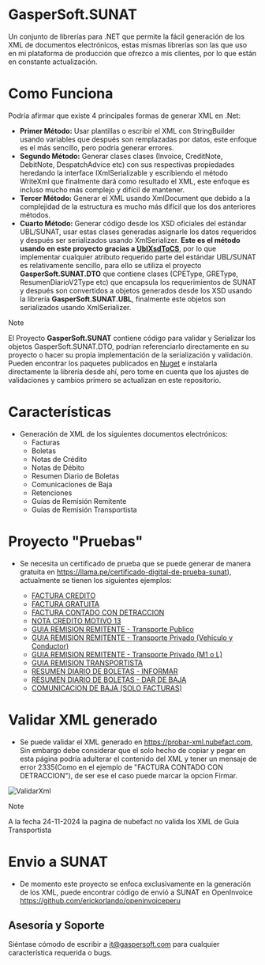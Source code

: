 # GasperSoft.SUNAT

Un conjunto de librerías para .NET que permite la fácil generación de los XML de documentos electrónicos, estas mismas librerías son las que uso en mi plataforma de producción que ofrezco a mis clientes, por lo que están en constante actualización.

# Como Funciona
Podría afirmar que existe 4 principales formas de generar XML en .Net: 
-	**Primer Método:** Usar plantillas o escribir el XML con StringBuilder usando variables que después son remplazadas por datos, este enfoque es el más sencillo, pero podría generar errores.
-	**Segundo Método:** Generar clases clases (Invoice, CreditNote, DebitNote, DespatchAdvice etc) con sus respectivas propiedades heredando la interface IXmlSerializable y escribiendo el método WriteXml que finalmente dará como resultado el XML, este enfoque es incluso mucho más complejo y difícil de mantener.
-	**Tercer Método:** Generar el XML usando XmlDocument que debido a la complejidad de la estructura es mucho más difícil que los dos anteriores métodos. 
-	**Cuarto Método:** Generar código desde los XSD oficiales del estándar UBL/SUNAT, usar estas clases generadas asignarle los datos requeridos y después ser serializados usando XmlSerializer. **Este es el método usando en este proyecto gracias a [UblXsdToCS]( https://github.com/LarrySoza/UblXsdToCS)**, por lo que implementar cualquier atributo requerido parte del estándar UBL/SUNAT es relativamente sencillo, para ello se utiliza el proyecto **GasperSoft.SUNAT.DTO** que contiene clases (CPEType, GREType, ResumenDiarioV2Type etc) que encapsula los requerimientos de SUNAT y después son convertidos a objetos generados desde los XSD usando la librería **GasperSoft.SUNAT.UBL**, finalmente este objetos son serializados usando XmlSerializer.

>[!NOTE] 
>El Proyecto **GasperSoft.SUNAT** contiene código para validar y Serializar los objetos GasperSoft.SUNAT.DTO, podrían referenciarlo directamente en su proyecto o hacer su propia implementación de la serialización y validación.
>Pueden encontrar los paquetes publicados en [Nuget]( https://www.nuget.org/packages/GasperSoft.SUNAT.UBL) e instalarla directamente la librería desde ahí, pero tome en cuenta que los ajustes de validaciones y cambios primero se actualizan en este repositorio.

# Características #
- Generación de XML de los siguientes documentos electrónicos:
  - Facturas
  - Boletas
  - Notas de Crédito
  - Notas de Débito
  - Resumen Diario de Boletas
  - Comunicaciones de Baja
  - Retenciones
  - Guías de Remisión Remitente
  - Guías de Remisión Transportista

# Proyecto "Pruebas"
- Se necesita un certificado de prueba que se puede generar de manera gratuita en https://llama.pe/certificado-digital-de-prueba-sunat), actualmente se tienen los siguientes ejemplos:

  - [FACTURA CREDITO](/Xml/20606433094-01-F001-1.xml)
  - [FACTURA GRATUITA](/Xml/20606433094-01-F001-2.xml)
  - [FACTURA CONTADO CON DETRACCION](/Xml/20606433094-01-F001-3.xml)
  - [NOTA CREDITO MOTIVO 13](/Xml/20606433094-07-F001-1.xml)
  - [GUIA REMISION REMITENTE - Transporte Publico](/Xml/20606433094-09-T001-1.xml)
  - [GUIA REMISION REMITENTE - Transporte Privado (Vehiculo y Conductor)](/Xml/20606433094-09-T001-2.xml)
  - [GUIA REMISION REMITENTE - Transporte Privado (M1 o L)](/Xml/20606433094-09-T001-3.xml)
  - [GUIA REMISION TRANSPORTISTA](/Xml/20606433094-31-V001-1.xml)
  - [RESUMEN DIARIO DE BOLETAS - INFORMAR](/Xml/20606433094-RC-20241125-1.xml)
  - [RESUMEN DIARIO DE BOLETAS - DAR DE BAJA](/Xml/20606433094-RC-20241125-2.xml)
  - [COMUNICACION DE BAJA (SOLO FACTURAS)](/Xml/20606433094-RA-20241125-1.xml)

# Validar XML generado
- Se puede validar el XML generado en https://probar-xml.nubefact.com, Sin embargo debe considerar que el solo hecho de copiar y pegar en esta página podría adulterar el contenido del XML y tener un mensaje de error 2335(Como en el ejemplo de "FACTURA CONTADO CON DETRACCION"), de ser ese el caso puede marcar la opcion Firmar.

![ValidarXml](https://github.com/user-attachments/assets/7f9edb32-7c83-4c02-9c8f-f47972ed8a49)

>[!NOTE] 
>A la fecha 24-11-2024 la pagina de nubefact no valida los XML de Guia Transportista

# Envio a SUNAT
- De momento este proyecto se enfoca exclusivamente en la generación de los XML, puede encontrar código de envió a SUNAT en OpenInvoice https://github.com/erickorlando/openinvoiceperu

## Asesoría y Soporte ##

Siéntase cómodo de escribir a it@gaspersoft.com para cualquier característica requerida o bugs.
